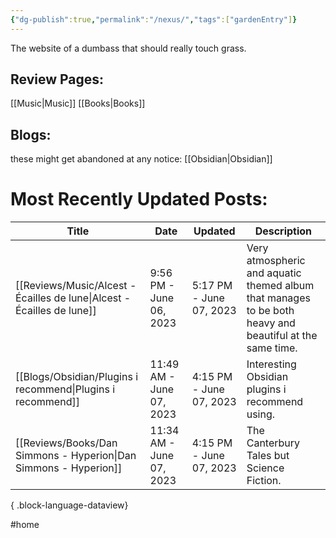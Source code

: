```yaml
---
{"dg-publish":true,"permalink":"/nexus/","tags":["gardenEntry"]}
---
```



The website of a dumbass that should really touch grass.

## Review Pages:
[[Music\|Music]]
[[Books\|Books]]

## Blogs:
these might get abandoned at any notice:
[[Obsidian\|Obsidian]]

# Most Recently Updated Posts:
| Title                                                                     | Date                     | Updated                 | Description                                                                                             |
| ------------------------------------------------------------------------- | ------------------------ | ----------------------- | ------------------------------------------------------------------------------------------------------- |
| [[Reviews/Music/Alcest - Écailles de lune\|Alcest - Écailles de lune]] | 9:56 PM - June 06, 2023  | 5:17 PM - June 07, 2023 | Very atmospheric and aquatic themed album that manages to be both heavy and beautiful at the same time. |
| [[Blogs/Obsidian/Plugins i recommend\|Plugins i recommend]]            | 11:49 AM - June 07, 2023 | 4:15 PM - June 07, 2023 | Interesting Obsidian plugins i recommend using.                                                         |
| [[Reviews/Books/Dan Simmons - Hyperion\|Dan Simmons - Hyperion]]       | 11:34 AM - June 07, 2023 | 4:15 PM - June 07, 2023 | The Canterbury Tales but Science Fiction.                                                               |

{ .block-language-dataview}

#home